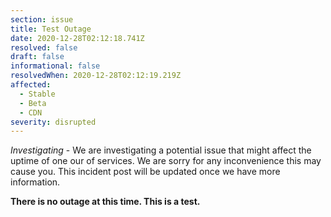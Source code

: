 ```yaml
---
section: issue
title: Test Outage
date: 2020-12-28T02:12:18.741Z
resolved: false
draft: false
informational: false
resolvedWhen: 2020-12-28T02:12:19.219Z
affected:
  - Stable
  - Beta
  - CDN
severity: disrupted
---
```

*Investigating* - We are investigating a potential issue that might affect the uptime of one our of services. We are sorry for any inconvenience this may cause you. This incident post will be updated once we have more information.

**There is no outage at this time. This is a test.**